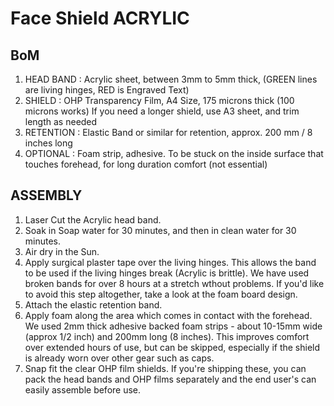 # Face Shield ACRYLIC #

## BoM ##

1. HEAD BAND : Acrylic sheet, between 3mm to 5mm thick, (GREEN lines are living hinges, RED is Engraved Text)
2. SHIELD : OHP Transparency Film, A4 Size, 175 microns thick (100 microns works)
    If you need a longer shield, use A3 sheet, and trim length as needed
3. RETENTION : Elastic Band or similar for retention, approx. 200 mm / 8 inches long
4. OPTIONAL : Foam strip, adhesive. To be stuck on the inside surface that touches forehead, for long duration comfort (not essential)


## ASSEMBLY ##

1. Laser Cut the Acrylic head band.
2. Soak in Soap water for 30 minutes, and then in clean water for 30 minutes.
3. Air dry in the Sun.
4. Apply surgical plaster tape over the living hinges. This allows the band to be used if the living hinges break (Acrylic is brittle). We have used broken bands for over 8 hours at a stretch wthout problems. If you'd like to avoid this step altogether, take a look at the foam board design.
5. Attach the elastic retention band.
6. Apply foam along the area which comes in contact with the forehead. We used 2mm thick adhesive backed foam strips - about 10-15mm wide (approx 1/2 inch) and 200mm long (8 inches). This improves comfort over extended hours of use, but can be skipped, especially if the shield is already worn over other gear such as caps.
7. Snap fit the clear OHP film shields. If you're shipping these, you can pack the head bands and OHP films separately and the end user's can easily assemble before use.

